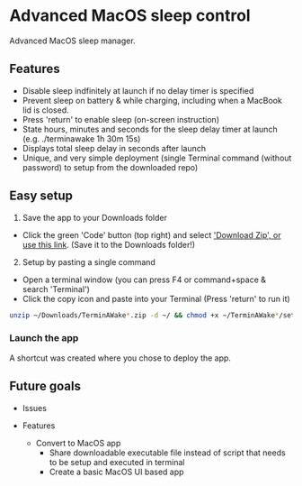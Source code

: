 # Advanced MacOS sleep control

Advanced MacOS sleep manager.

## Features

- Disable sleep indfinitely at launch if no delay timer is specified
- Prevent sleep on battery & while charging, including when a MacBook lid is closed.
- Press 'return' to enable sleep (on-screen instruction)
- State hours, minutes and seconds for the sleep delay timer at launch (e.g. ./terminawake 1h 30m 15s)
- Displays total sleep delay in seconds after launch
- Unique, and very simple deployment (single Terminal command (without password) to setup from the downloaded repo)

## Easy setup

1. Save the app to your Downloads folder
- Click the green 'Code' button (top right) and select ['Download Zip', or use this link](https://github.com/Post2Fix/TerminAWake/archive/refs/heads/modularity-revert.zip). (Save it to the Downloads folder!)

2. Setup by pasting a single command
- Open a terminal window (you can press F4 or command+space & search 'Terminal')
- Click the copy icon and paste into your Terminal (Press 'return' to run it)
```bash
unzip ~/Downloads/TerminAWake*.zip -d ~/ && chmod +x ~/TerminAWake*/setup.sh && ~/TerminAWake*/setup.sh
```

### Launch the app

A shortcut was created where you chose to deploy the app.

## Future goals
- Issues
  
- Features
  - Convert to MacOS app
    - Share downloadable executable file instead of script that needs to be setup and executed in terminal
    - Create a basic MacOS UI based app
